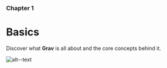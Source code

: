 ### Chapter 1

# Basics

Discover what **Grav** is all about and the core concepts behind it.


![alt--text](boy-disguised-mask-profile-avatar-fake-nose-mustache-glasses-cartoon-character-vector-illustration-graphic-design-149133502.jpg)

